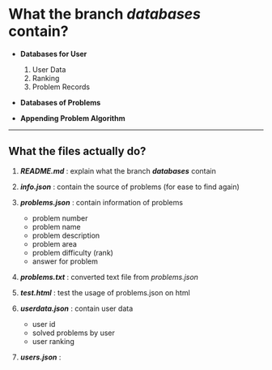 # **What the branch _databases_ contain?**

- **Databases for User**

  1. User Data
  2. Ranking
  3. Problem Records

- **Databases of Problems**
- **Appending Problem Algorithm**

---

## **What the files actually do?**

1. ___README.md___ : explain what the branch ___databases___ contain
2. ___info.json___ : contain the source of problems (for ease to find again)
3. ___problems.json___ : contain information of problems
    - problem number
    - problem name
    - problem description
    - problem area
    - problem difficulty (rank)
    - answer for problem

4. ___problems.txt___ : converted text file from _problems.json_
5. ___test.html___ : test the usage of problems.json on html
6. ___userdata.json___ : contain user data
   - user id
   - solved problems by user
   - user ranking
7. ___users.json___ : 
